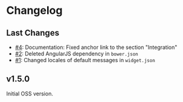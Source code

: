 # Changelog

## Last Changes

- [#4](https://github.com/LaxarJS/ax-markdown-display-widget/4): Documentation: Fixed anchor link to the section "Integration"
- [#2](https://github.com/LaxarJS/ax-markdown-display-widget/issues/2): Deleted AngularJS dependency in `bower.json`
- [#1](https://github.com/LaxarJS/ax-markdown-display-widget/issues/1): Changed locales of default messages in `widget.json`

## v1.5.0

Initial OSS version.

